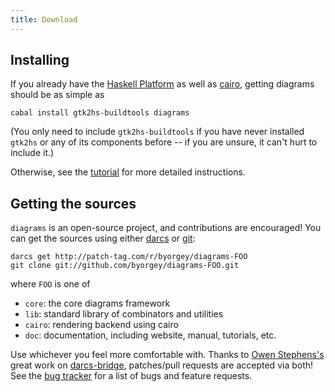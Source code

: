```yaml
---
title: Download
---
```


Installing
----------

If you already have the [Haskell
Platform](http://hackage.haskell.org/platform/) as well as [cairo](http://www.cairographics.org/), getting diagrams should be as simple as

    cabal install gtk2hs-buildtools diagrams

(You only need to include `gtk2hs-buildtools` if you have never
installed `gtk2hs` or any of its components before -- if you are
unsure, it can't hurt to include it.)

Otherwise, see the [tutorial](/tutorial/DiagramsTutorial.html) for more detailed
instructions.

Getting the sources
-------------------

`diagrams` is an open-source project, and contributions are
encouraged!  You can get the sources using either [darcs](http://darcs.net) or [git](http://git-scm.com):

    darcs get http://patch-tag.com/r/byorgey/diagrams-FOO
    git clone git://github.com/byorgey/diagrams-FOO.git

where `FOO` is one of

  * `core`: the core diagrams framework
  * `lib`: standard library of combinators and utilities
  * `cairo`: rendering backend using cairo
  * `doc`: documentation, including website, manual, tutorials, etc.

Use whichever you feel more comfortable with. Thanks to
[Owen Stephens's](http://www.owenstephens.co.uk/) great work on
[darcs-bridge](http://wiki.darcs.net/DarcsBridgeUsage), patches/pull
requests are accepted via both!  See the
[bug tracker](http://code.google.com/p/diagrams/issues/list) for a
list of bugs and feature requests.



